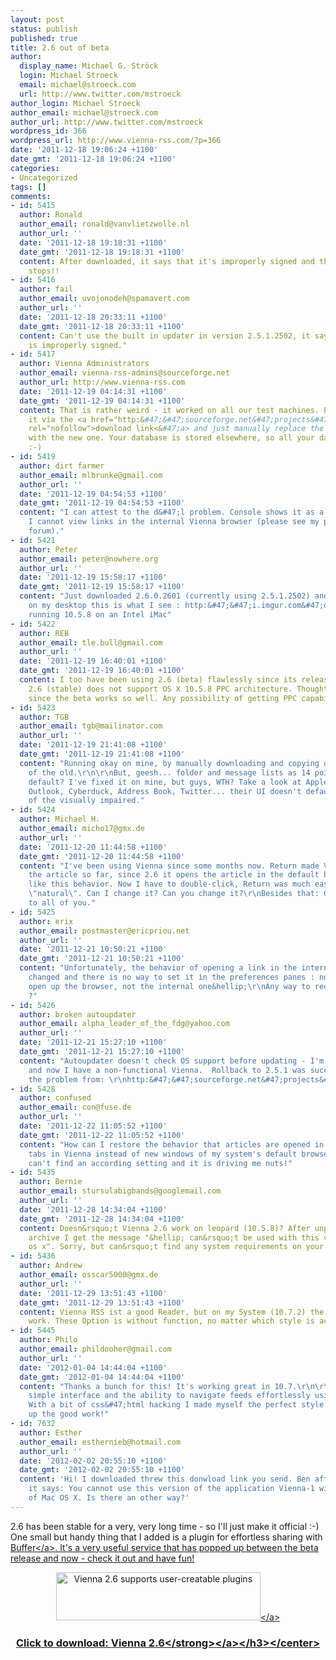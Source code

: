 ```yaml
---
layout: post
status: publish
published: true
title: 2.6 out of beta
author:
  display_name: Michael G. Ströck
  login: Michael Stroeck
  email: michael@stroeck.com
  url: http://www.twitter.com/mstroeck
author_login: Michael Stroeck
author_email: michael@stroeck.com
author_url: http://www.twitter.com/mstroeck
wordpress_id: 366
wordpress_url: http://www.vienna-rss.com/?p=366
date: '2011-12-18 19:06:24 +1100'
date_gmt: '2011-12-18 19:06:24 +1100'
categories:
- Uncategorized
tags: []
comments:
- id: 5415
  author: Ronald
  author_email: ronald@vanvlietzwolle.nl
  author_url: ''
  date: '2011-12-18 19:18:31 +1100'
  date_gmt: '2011-12-18 19:18:31 +1100'
  content: After downloaded, it says that it's improperly signed and the installation
    stops!!
- id: 5416
  author: fail
  author_email: uvojonodeh@spamavert.com
  author_url: ''
  date: '2011-12-18 20:33:11 +1100'
  date_gmt: '2011-12-18 20:33:11 +1100'
  content: Can't use the built in updater in version 2.5.1.2502, it says "the update
    is improperly signed."
- id: 5417
  author: Vienna Administrators
  author_email: vienna-rss-admins@sourceforge.net
  author_url: http://www.vienna-rss.com
  date: '2011-12-19 04:14:31 +1100'
  date_gmt: '2011-12-19 04:14:31 +1100'
  content: That is rather weird - it worked on all our test machines. Please download
    it via the <a href="http:&#47;&#47;sourceforge.net&#47;projects&#47;vienna-rss&#47;files&#47;ReleasedVersions&#47;2.6.0&#47;Vienna2.6.0.2601.zip&#47;download"
    rel="nofollow">download link<&#47;a> and just manually replace the old version
    with the new one. Your database is stored elsewhere, so all your data wil survive
    :-)
- id: 5419
  author: dirt farmer
  author_email: mlbrunke@gmail.com
  author_url: ''
  date: '2011-12-19 04:54:53 +1100'
  date_gmt: '2011-12-19 04:54:53 +1100'
  content: "I can attest to the d&#47;l problem. Console shows it as a Sparkle error.\r\n\r\nAlso,
    I cannot view links in the internal Vienna browser (please see my post in the
    forum)."
- id: 5421
  author: Peter
  author_email: peter@nowhere.org
  author_url: ''
  date: '2011-12-19 15:58:17 +1100'
  date_gmt: '2011-12-19 15:58:17 +1100'
  content: "Just downloaded 2.6.0.2601 (currently using 2.5.1.2502) and after unzipping
    on my desktop this is what I see : http:&#47;&#47;i.imgur.com&#47;ok1Ls.png\r\n\r\nI'm
    running 10.5.8 on an Intel iMac"
- id: 5422
  author: REB
  author_email: tle.bull@gmail.com
  author_url: ''
  date: '2011-12-19 16:40:01 +1100'
  date_gmt: '2011-12-19 16:40:01 +1100'
  content: I too have been using 2.6 (beta) flawlessly since its release. The new
    2.6 (stable) does not support OS X 10.5.8 PPC architecture. Thought it might,
    since the beta works so well. Any possibility of getting PPC capabilities back?
- id: 5423
  author: TGB
  author_email: tgb@mailinator.com
  author_url: ''
  date: '2011-12-19 21:41:08 +1100'
  date_gmt: '2011-12-19 21:41:08 +1100'
  content: "Running okay on mine, by manually downloading and copying over the top
    of the old.\r\n\r\nBut, geesh... folder and message lists as 14 point font by
    default? I've fixed it on mine, but guys, WTH? Take a look at Apple Mail, Safari,
    Outlook, Cyberduck, Address Book, Twitter... their UI doesn't default to that
    of the visually impaired."
- id: 5424
  author: Michael H.
  author_email: micho17@gmx.de
  author_url: ''
  date: '2011-12-20 11:44:58 +1100'
  date_gmt: '2011-12-20 11:44:58 +1100'
  content: "I've been using Vienna since some months now. Return made Vienna show
    the article so far, since 2.6 it opens the article in the default browser. I don't
    like this behavior. Now I have to double-click, Return was much easier and more
    \"natural\". Can I change it? Can you change it?\r\nBesides that: Good work, thanks
    to all of you."
- id: 5425
  author: erix
  author_email: postmaster@ericpriou.net
  author_url: ''
  date: '2011-12-21 10:50:21 +1100'
  date_gmt: '2011-12-21 10:50:21 +1100'
  content: "Unfortunately, the behavior of opening a link in the internal browser
    changed and there is no way to set it in the preferences panes : now press  ->
    open up the browser, not the internal one&hellip;\r\nAny way to redo the old behavior
    ?"
- id: 5426
  author: broken autoupdater
  author_email: alpha_leader_of_the_fdg@yahoo.com
  author_url: ''
  date: '2011-12-21 15:27:10 +1100'
  date_gmt: '2011-12-21 15:27:10 +1100'
  content: "Autoupdater doesn't check OS support before updating - I'm on OS 10.5.8
    and now I have a non-functional Vienna.  Rollback to 2.5.1 was successful in fixing
    the problem from: \r\nhttp:&#47;&#47;sourceforge.net&#47;projects&#47;vienna-rss&#47;files&#47;ReleasedVersions&#47;2.5.1&#47;Vienna2.5.1.2502.zip&#47;download"
- id: 5428
  author: confused
  author_email: con@fuse.de
  author_url: ''
  date: '2011-12-22 11:05:52 +1100'
  date_gmt: '2011-12-22 11:05:52 +1100'
  content: "How can I restore the behavior that articles are opened in new background
    tabs in Vienna instead of new windows of my system's default browser?\r\n\r\nI
    can't find an according setting and it is driving me nuts!"
- id: 5435
  author: Bernie
  author_email: stursulabigbands@googlemail.com
  author_url: ''
  date: '2011-12-28 14:34:04 +1100'
  date_gmt: '2011-12-28 14:34:04 +1100'
  content: Doesn&rsquo;t Vienna 2.6 work on leopard (10.5.8)? After unpacking the
    archive I get the message "&hellip; can&rsquo;t be used with this version of mac
    os x". Sorry, but can&rsquo;t find any system requirements on your webpage.
- id: 5436
  author: Andrew
  author_email: osscar5000@gmx.de
  author_url: ''
  date: '2011-12-29 13:51:43 +1100'
  date_gmt: '2011-12-29 13:51:43 +1100'
  content: Vienna RSS ist a good Reader, but on my System (10.7.2) the styles don't
    work. These Option is without function, no matter which style is activated!
- id: 5445
  author: Philo
  author_email: phildooher@gmail.com
  author_url: ''
  date: '2012-01-04 14:44:04 +1100'
  date_gmt: '2012-01-04 14:44:04 +1100'
  content: "Thanks a bunch for this! It's working great in 10.7.\r\n\r\nI love Vienna's
    simple interface and the ability to navigate feeds effortlessly using the keyboard.
    With a bit of css&#47;html hacking I made myself the perfect style too.\r\n\r\nKeep
    up the good work!"
- id: 7632
  author: Esther
  author_email: esthernieb@hotmail.com
  author_url: ''
  date: '2012-02-02 20:55:10 +1100'
  date_gmt: '2012-02-02 20:55:10 +1100'
  content: 'Hi! I downloaded threw this donwload link you send. Ben after downloading
    it says: You cannot use this version of the application Vienna-1 with this version
    of Mac OS X. Is there an other way?'
---
```

<p>2.6 has been stable for a very, very long time - so I'll just make it official :-) One small but handy thing that I added is a plugin for effortless sharing with <a href="http:&#47;&#47;www.bufferapp.com">Buffer<&#47;a>. It's a very useful service that has popped up between the beta release and now - check it out and have fun!</p>
<p><center><a href="http:&#47;&#47;sourceforge.net&#47;projects&#47;vienna-rss&#47;files&#47;ReleasedVersions&#47;2.6.0&#47;Vienna2.6.0.2601.zip&#47;download"><img alt="Vienna 2.6 supports user-creatable plugins" src="http:&#47;&#47;www.vienna-rss.com&#47;img&#47;plugins.png" title="Vienna 2.6 supports user-creatable plugins" width="327" height="77" &#47;><&#47;a><br&#47;><br />
<h3>Click to download: <a href="http:&#47;&#47;sourceforge.net&#47;projects&#47;vienna-rss&#47;files&#47;ReleasedVersions&#47;2.6.0&#47;Vienna2.6.0.2601.zip&#47;download"><strong>Vienna 2.6<&#47;strong><&#47;a><&#47;h3><&#47;center></p>
